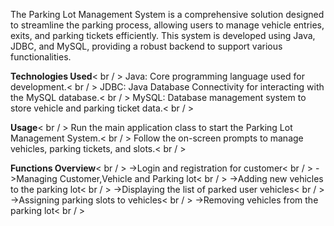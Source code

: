 The Parking Lot Management System is a comprehensive solution designed to streamline the parking process, allowing users to manage vehicle entries, exits, and parking tickets efficiently. This system is developed using Java, JDBC, and MySQL, providing a robust backend to support various functionalities.

**Technologies Used**< br / > 
Java: Core programming language used for development.< br / > 
JDBC: Java Database Connectivity for interacting with the MySQL database.< br / > 
MySQL: Database management system to store vehicle and parking ticket data.< br / > 

**Usage**< br / > 
Run the main application class to start the Parking Lot Management System.< br / > 
Follow the on-screen prompts to manage vehicles, parking tickets, and slots.< br / > 

**Functions Overview**< br / > 
->Login and registration for customer< br / > 
->Managing Customer,Vehicle and Parking lot< br / > 
->Adding new vehicles to the parking lot< br / > 
->Displaying the list of parked user vehicles< br / > 
->Assigning parking slots to vehicles< br / > 
->Removing vehicles from the parking lot< br / > 
